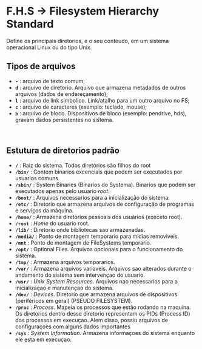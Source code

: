 # **F.H.S** -> **F**ilesystem **H**ierarchy **S**tandard
Define os principais diretorios, e o seu conteudo, em um sistema operacional Linux ou do tipo Unix.


## Tipos de arquivos

+ **`-`** : arquivo de texto comum;
+ **`d`** : arquivo de diretorio. Arquivo que armazena metadados de outros arquivos (dados de endereçamento);
+ **`l`** : arquivo de link simbolico. Link/atalho para um outro arquivo no FS;
+ **`c`** : arquivo de caracteres (exemplo: teclado, mouse);
+ **`b`** : arquivo de bloco. Dispositivos de bloco (exemplo: pendrive, hds), gravam dados persistentes no sistema.

<br>

## Estutura de diretorios padrão

+ **`/`** : Raiz do sistema. Todos diretórios são filhos do root
+ **`/bin/`** : Contem binarios excenciais que podem ser executados por usuarios comuns.
+ **`/sbin/`** : System Binaries (Binarios do Systema). Binarios que podem ser executados apenas pelo usuario *root*.
+ **`/boot/`** :  Arquivos necessarios para a inicialização do sistema.
+ **`/etc/`** : Diretorio que armazena arquivos de configuração de programas e serviços da máquina.
+ **`/home/`** : Armazena diretorios pessoais dos usuários (execeto root).
+ **`/root`** : *Home* do usuario root.
+ **`/lib/`** : Diretorio onde bibliotecas sao armazenadas.
+ **`/media/`** :  Ponto de montagem temporario para midias removiveis.
+ **`/mnt`** : Ponto de montagem de FileSystems temporario.
+ **`/opt/`** : Optional Files. Arquivos opcionais para o funcionamento do sistema.
+ **`/tmp/`** : Armazena arquivos temporarios.
+ **`/var/`** : Armazena arquivos variaveis. Arquivos sao alterados durante o andamento do sistema sem intervençao do usuario.
+ **`/usr/`** : *Unix System Resources*. Arquivos nao necessarios para a inicializaçao e manutençao do sistema.
+ **`/dev/`** : *Devices*. Diretorio que armazena arquivos de dispositivos (periféricos em geral) (PSEUDO FILESYSTEM).
+ **`/proc`** : *Process*. Mapeia os processos que estão rodando na maquina.  Os diretorios dentro desse diretorio representam os PIDs (Process ID) dos processos em execuçao.  Alem disso, possiu arquivos de configuraçoes com alguns dados importantes
+ **`/sys`** :  *System Information*. Armazena informaçoes do sistema enquanto ele esta em execuçao.